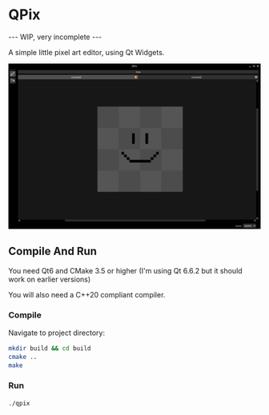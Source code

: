 # QPix

--- WIP, very incomplete ---

A simple little pixel art editor, using Qt Widgets.

![Screenshot](screenshots/Smiley.png)

## Compile And Run

You need Qt6 and CMake 3.5 or higher (I'm using Qt 6.6.2 but it should work on earlier versions)

You will also need a C++20 compliant compiler.

### Compile

Navigate to project directory:

```bash
mkdir build && cd build
cmake ..
make
```
### Run

```bash
./qpix
```
